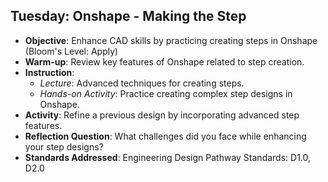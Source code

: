 ## Tuesday: Onshape - Making the Step

- **Objective**: Enhance CAD skills by practicing creating steps in Onshape (Bloom's Level: Apply)
- **Warm-up**: Review key features of Onshape related to step creation.
- **Instruction**:
  - *Lecture*: Advanced techniques for creating steps.
  - *Hands-on Activity*: Practice creating complex step designs in Onshape.
- **Activity**: Refine a previous design by incorporating advanced step features.
- **Reflection Question**: What challenges did you face while enhancing your step designs?
- **Standards Addressed**: Engineering Design Pathway Standards: D1.0, D2.0